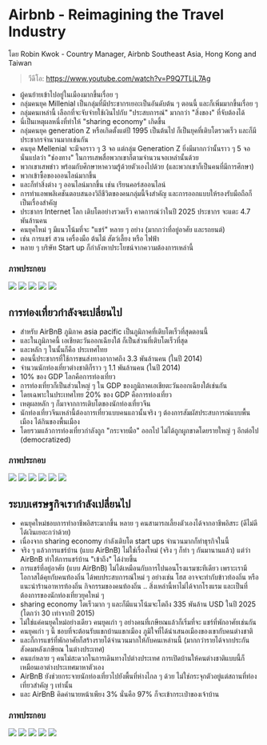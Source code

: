 # Airbnb - Reimagining the Travel Industry

โดย Robin Kwok - Country Manager, Airbnb Southeast Asia, Hong Kong and Taiwan

> วีดีโอ: https://www.youtube.com/watch?v=P9Q7TLjL7Ag

- ผู้คนย้ายเข้าไปอยู่ในเมืองมากขึ้นเรื่อย ๆ 
- กลุ่มคนยุค Millenial เป็นกลุ่มที่มีประชากรเยอะเป็นอันดับต้น ๆ ตอนนี้ และก็เพิ่มมากขึ้นเรื่อย ๆ 
- กลุ่มคนเหล่านี้ เลือกที่จะจับจ่ายใช้เงินไปกับ "ประสบการณ์" มากกว่า "สิ่งของ" ที่จับต้องได้
- นี่เป็นเหตุผลหนึ่งที่ทำให้ "sharing economy" เกิดขึ้น
- กลุ่มคนยุค generation Z หรือเกิดตั้งแต่ปี 1995 เป็นต้นไป ก็เป็นยุคที่เติบโตรวดเร็ว และก็มีประชากรจำนวนมากเช่นกัน
- คนยุค Mellenial จะมีจอราว ๆ 3 จอ แต่กลุ่ม Generation Z ยิ่งมีมากกว่านั้นราว ๆ 5 จอ นั่นแปลว่า "ช่องทาง" ในการเสพสื่อพวกเขาก็ตามจำนวนจอเหล่านั้นด้วย 
- พวกเขาเสพข่าว พร้อมกับศึกษาหาความรู้ด้วยตัวเองไปด้วย (และพวกเขาก็เป็นคนที่มีการศึกษา)
- พวกเข้าซื้อของออนไลน์มากขึ้น
- และก็ทำสิ่งต่าง ๆ ออนไลน์มากขึ้น เช่น เรียนคอร์สออนไลน์ 
- การทำแอพพลิเคชันตอบสนองวิถีชีวิตของคนกลุ่มนี้จึงสำคัญ และการออกแบบให้รองรับมือถือก็เป็นเรื่องสำคัญ
- ประชากร Internet โลก เติบโตอย่างรวดเร็ว คาดการณ์ว่าในปี 2025 ประชากร จะแตะ 4.7 พันล้านคน
- คนยุคใหม่ ๆ มีแนวโน้มที่จะ "แชร์" หลาย ๆ อย่าง (มากกว่าที่อยู่อาศัย และรถยนต์) 
- เช่น การแชร์ สวน เครื่องมือ ต้นไม้ สัตว์เลี้ยง หรือ ไฟฟ้า 
- หลาย ๆ บริษัท Start up ก็กำลังหาประโยชน์จากความต้องการเหล่านี้

### ภาพประกอบ

![](https://pictr.com/images/2017/09/24/d9dd55e622ad0e6cbaf6771321dd3194.png)
![](https://pictr.com/images/2017/09/24/5d8f33058ecf5419846dfca5e4f8912d.png)
![](https://pictr.com/images/2017/09/24/24866f57ff1878942c49c4560930f8e6.png)
![](https://pictr.com/images/2017/09/24/6a9a9c1c2a6158f7c755e684bf12a2de.png)
![](https://pictr.com/images/2017/09/24/97aaf3150656792af408cbb1a7258b3d.png)

## การท่องเที่ยวกำลังจะเปลี่ยนไป
- สำหรับ AirBnB ภูมิภาค asia pacific เป็นภูมิภาคที่เติบโตเร็วที่สุดตอนนี้ 
- และในภูมิภาคนี้ เอเชียตะวันออกเฉียงใต้ ก็เป็นส่วนที่เติบโตเร็วที่สุด
- และหลัก ๆ ในนั้นก็คือ ประเทศไทย 
- ตอนนี้ประชากรที่ใช้การขนส่งทางอากาศถึง 3.3 พันล้านคน (ในปี 2014) 
- จำนวนนักท่องเที่ยวต่างชาติก็ราว ๆ 1.1 พันล้านคน (ในปี 2014) 
- 10% ของ GDP โลกคือการท่องเที่ยว 
- การท่องเที่ยวก็เป็นส่วนใหญ่ ๆ ใน GDP ของภูมิภาคเอเชียตะวันออกเฉียงใต้เช่นกัน
- โดยเฉพาะในประเทศไทย 20% ของ GDP คือการท่องเที่ยว 
- เหตุผลหลัก ๆ ก็มาจากการเติบโตของนักท่องเที่ยวจีน 
- นักท่องเที่ยวจีนเหล่านี้ต้องการเที่ยวแบบคนแถวนั้นจริง ๆ ต้องการสัมผัสประสบการณ์แบบพื้นเมือง ได้กินของพื้นเมือง
- โดยรวมแล้วการท่องเที่ยวกำลังถูก "กระจายมือ" ออกไป ไม่ได้ถูกผูกขาดโดยรายใหญ่ ๆ อีกต่อไป (democratized)

### ภาพประกอบ

![](https://pictr.com/images/2017/09/24/5ffc92db68e00e6929adabaffc6b2280.png)
![](https://pictr.com/images/2017/09/24/925ab1dee210cb2618035ab7aa72c4dd.png)
![](https://pictr.com/images/2017/09/24/fc4bed4d873e6adb0fba972ecd612fc3.png)
![](https://pictr.com/images/2017/09/24/57aa6d36244a24698a1891d4641e6e69.png)
![](https://pictr.com/images/2017/09/24/bf2f1470be282e7bd961b1e8af89eb2d.png)
![](https://pictr.com/images/2017/09/24/9adeae4c42ddb57f72e4cfb2791eab40.png)

## ระบบเศรษฐกิจเรากำลังเปลี่ยนไป
- คนยุคใหม่ชอบการทำอาชีพอิสระมากขึ้น หลาย ๆ คนสามารถเลี้ยงตัวเองได้จากอาชีพอิสระ (ดีไม่ดีได้เงินเยอะกว่าด้วย) 
- เนื่องจาก sharing economy กำลังเติบโต start ups จำนวนมากก็ทำธุรกิจในนี้
- จริง ๆ แล้วการแชร์บ้าน (แบบ AirBnB) ไม่ใช่เรื่องใหม่ (จริง ๆ ก็ทำ ๆ กันมานานแล้ว) แต่ว่า AirBnB ทำให้การแชร์บ้าน "เข้าถึง" ได้ง่ายขึ้น
- การแชร์ที่อยู่อาศัย (แบบ AirBnB) ไม่ได้เหมือนกับการไปนอนโรงแรมซะทีเดียว เพราะเรามีโอกาสได้คุยกับคนท้องถิ่น ได้พบประสบการณ์ใหม่ ๆ อย่างเช่น โฮส อาจจะทำกับข้าวท้องถิ่น หรือ แนะนำร้านอาหารท้องถิ่น กิจกรรมของคนท้องถิ่น .. สิ่งเหล่านี้หาไม่ได้จากโรงแรม และเป็นที่ต้องการของนักท่องเที่ยวยุคใหม่ ๆ 
- sharing economy โตเร็วมาก ๆ และก็มีแนวโน้มจะโตถึง 335 พันล้าน USD ในปี 2025 (โตกว่า 30 เท่าจากปี 2015) 
- ไม่ใช่แค่คนยุคใหม่อย่างเดียว คนยุคเก่า ๆ อย่างคนที่เกษียณแล้วก็เริ่มที่จะ แชร์ที่พักอาศัยเช่นกัน 
- คนยุคเก่า ๆ นี้ ชอบที่จะต้อนรับแขกบ้านแขกเมือง ภูมิใจที่ได้นำเสนอเมืองของเขากับคนต่างชาติ
- และก็การแชร์ที่พักอาศัยก็สร้างรายได้จำนวนมากให้กับคนเหล่านนี้ (มากกว่ารายได้จากประกันสังคมหลังเกษียณ ในต่างประเทศ)
- คนแก่หลาย ๆ คนไม่สะดวกในการเดินทางไปต่างประเทศ การเปิดบ้านให้คนต่างชาติแบบนี้ก็เหมือนเอาต่างประเทศมาหาตัวเอง
- AirBnB ยังช่วยกระจายนักท่องเที่ยวไปยังพื้นที่ห่างไกล ๆ ด้วย ไม่ใช่กระจุกตัวอยู่แต่สถานที่ท่องเที่ยวสำคัญ ๆ เท่านั้น 
- และ AirBnB คิดค่านายหน้าเพียง 3% นั่นคือ 97% ก็จะเข้ากระเป๋าของเจ้าบ้าน 

### ภาพประกอบ

![](https://pictr.com/images/2017/09/24/7af6437b5aa8eabfe0f3040270c26ab0.png)
![](https://pictr.com/images/2017/09/24/2c7d20bc19edcb01af2dd47e5680c9cc.png)
![](https://pictr.com/images/2017/09/24/0e2edfa6431d6d8f6e1e6c07ff10696f.png)
![](https://pictr.com/images/2017/09/24/61cacdf6bf58859d2f38a7aecf4c2345.png)
![](https://pictr.com/images/2017/09/24/c12ff7ed684e0d88c05e26bfe77908ea.png)

